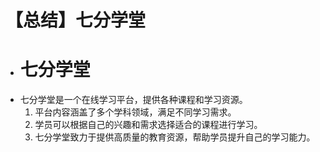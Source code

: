# 【总结】七分学堂

-   # 七分学堂
-   七分学堂是一个在线学习平台，提供各种课程和学习资源。
    1.  平台内容涵盖了多个学科领域，满足不同学习需求。
    2.  学员可以根据自己的兴趣和需求选择适合的课程进行学习。
    3.  七分学堂致力于提供高质量的教育资源，帮助学员提升自己的学习能力。